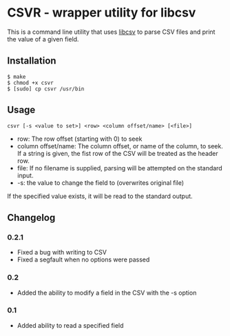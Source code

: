 # CSVR - wrapper utility for libcsv
This is a command line utility that uses [libcsv](http://sourceforge.net/projects/libcsv/) to parse CSV files and print the value of a given field. 

## Installation

    $ make
    $ chmod +x csvr
    $ [sudo] cp csvr /usr/bin

## Usage

    csvr [-s <value to set>] <row> <column offset/name> [<file>] 

* row: The row offset (starting with 0) to seek
* column offset/name: The column offset, or name of the column, to seek. If a string is given, the fist row of the CSV will be treated as the header row. 
* file: If no filename is supplied, parsing will be attempted on the standard input.
* -s: the value to change the field to (overwrites original file)

If the specified value exists, it will be read to the standard output.

## Changelog

### 0.2.1
* Fixed a bug with writing to CSV
* Fixed a segfault when no options were passed

### 0.2
* Added the ability to modify a field in the CSV with the -s option

### 0.1
* Added ability to read a specified field
